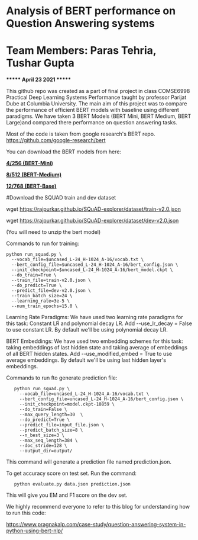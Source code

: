 # Analysis of BERT performance on Question Answering systems 

# Team Members: Paras Tehria, Tushar Gupta

**\*\*\*\*\* April 23 2021 \*\*\*\*\***

This github repo was created as a part of final project in class COMSE6998 Practical Deep Learning Systems Performance taught by professor Parijat Dube at Columbia University.
The main aim of this project was to compare the performance of efficient BERT models with baseline using different paradigms. 
We have taken 3 BERT Models (BERT Mini, BERT Medium, BERT Large)and compared there performance on question answering tasks.

Most of the code is taken from google research's BERT repo.
 https://github.com/google-research/bert

You can download the BERT models from here:

[**4/256 (BERT-Mini)**][4_256]

[**8/512 (BERT-Medium)**][8_512]

[**12/768 (BERT-Base)**][12_768]

[4_256]: https://storage.googleapis.com/bert_models/2020_02_20/uncased_L-4_H-256_A-4.zip                   
[8_512]: https://storage.googleapis.com/bert_models/2020_02_20/uncased_L-8_H-512_A-8.zip     
[12_768]: https://storage.googleapis.com/bert_models/2020_02_20/uncased_L-12_H-768_A-12.zip  


#Download the SQUAD train and dev dataset

wget https://rajpurkar.github.io/SQuAD-explorer/dataset/train-v2.0.json

wget https://rajpurkar.github.io/SQuAD-explorer/dataset/dev-v2.0.json


(You will need to unzip the bert model)

Commands to run for training:
```buildoutcfg
python run_squad.py \
  --vocab_file=$uncased_L-24_H-1024_A-16/vocab.txt \
  --bert_config_file=$uncased_L-24_H-1024_A-16/bert_config.json \
  --init_checkpoint=$uncased_L-24_H-1024_A-16/bert_model.ckpt \
  --do_train=True \
  --train_file=train-v2.0.json \
  --do_predict=True \
  --predict_file=dev-v2.0.json \
  --train_batch_size=24 \
  --learning_rate=3e-5 \
  --num_train_epochs=15.0 \
```

Learning Rate Paradigms:
We have used two learning rate paradigms for this task: Constant LR and polynomial decay LR. Add --use_lr_decay = False to use constant LR. By default we'll be using polynomial decay LR.

BERT Embeddings:
We have used two embedding schemes for this task: taking embeddings of last hidden state and taking average of embeddings of all BERT hidden states. Add --use_modified_embed = True to use average embeddings. By default we'll be using last hidden layer's embeddings.

Commands to run fto generate prediction file:
```buildoutcfg 
   python run_squad.py \
     --vocab_file=uncased_L-24_H-1024_A-16/vocab.txt \
     --bert_config_file=uncased_L-24_H-1024_A-16/bert_config.json \
     --init_checkpoint=model.ckpt-10859 \
     --do_train=False \
     --max_query_length=30  \
     --do_predict=True \
     --predict_file=input_file.json \
     --predict_batch_size=8 \
     --n_best_size=3 \
     --max_seq_length=384 \
     --doc_stride=128 \
     --output_dir=output/    
```

This command will generate a prediction file named prediction.json.

To get accuracy score on test set. Run the command:
```buildoutcfg
   python evaluate.py data.json prediction.json
```

This will give you EM and F1 score on the dev set.

We highly recommend everyone to refer to this blog for understanding how to run this code:

https://www.pragnakalp.com/case-study/question-answering-system-in-python-using-bert-nlp/

